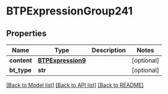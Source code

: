 # BTPExpressionGroup241

## Properties
Name | Type | Description | Notes
------------ | ------------- | ------------- | -------------
**content** | [**BTPExpression9**](BTPExpression9.md) |  | [optional] 
**bt_type** | **str** |  | [optional] 

[[Back to Model list]](../README.md#documentation-for-models) [[Back to API list]](../README.md#documentation-for-api-endpoints) [[Back to README]](../README.md)


